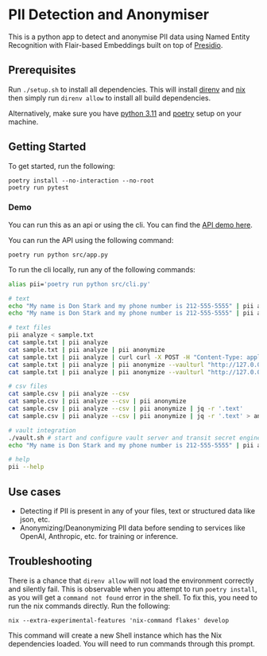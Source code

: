 # PII Detection and Anonymiser

This is a python app to detect and anonymise PII data using Named Entity Recognition with Flair-based Embeddings built on top of [Presidio](https://github.com/microsoft/presidio).

## Prerequisites

Run `./setup.sh` to install all dependencies. This will install [direnv](https://github.com/direnv/direnv/blob/master/docs/installation.md) and [nix](https://nixos.org/download.html) then simply run `direnv allow` to install all build dependencies.

Alternatively, make sure you have [python 3.11](https://www.python.org/downloads/) and [poetry](https://python-poetry.org/docs/#installation) setup on your machine.

## Getting Started

To get started, run the following:

```
poetry install --no-interaction --no-root
poetry run pytest
```

### Demo

You can run this as an api or using the cli. You can find the [API demo here](https://www.loom.com/share/ad8b37451ea54dcda8716cb5c6f11e94).

You can run the API using the following command:
```
poetry run python src/app.py
```

To run the cli locally, run any of the following commands:

```sh
alias pii='poetry run python src/cli.py'

# text
echo "My name is Don Stark and my phone number is 212-555-5555" | pii analyze 
echo "My name is Don Stark and my phone number is 212-555-5555" | pii analyze | pii anonymize

# text files
pii analyze < sample.txt
cat sample.txt | pii analyze
cat sample.txt | pii analyze | pii anonymize
cat sample.txt | pii analyze | curl curl -X POST -H "Content-Type: application/json" --data-binary @- http://localhost:5001/anonymize
cat sample.txt | pii analyze | pii anonymize --vaulturl "http://127.0.0.1:8200" --vaultkey "orders"
cat sample.txt | pii analyze | pii anonymize --vaulturl "http://127.0.0.1:8200" --vaultkey "orders" | pii deanonymize --vaulturl "http://127.0.0.1:8200" --vaultkey "orders"

# csv files
cat sample.csv | pii analyze --csv
cat sample.csv | pii analyze --csv | pii anonymize
cat sample.csv | pii analyze --csv | pii anonymize | jq -r '.text'
cat sample.csv | pii analyze --csv | pii anonymize | jq -r '.text' > anonymized.csv

# vault integration
./vault.sh # start and configure vault server and transit secret engine keys
echo "My name is Don Stark and my phone number is 212-555-5555" | pii anonymize --vaulturl "http://127.0.0.1:8200" --vaultkey "orders"

# help
pii --help
```

## Use cases

* Detecting if PII is present in any of your files, text or structured data like json, etc.
* Anonymizing/Deanonymizing PII data before sending to services like OpenAI, Anthropic, etc. for training or inference.

## Troubleshooting

There is a chance that `direnv allow` will not load the environment correctly and silently fail. This is observable when you attempt to run `poetry install`, as you will get a `command not found` error in the shell.
To fix this, you need to run the nix commands directly. Run the following:

```
nix --extra-experimental-features 'nix-command flakes' develop
```
This command will create a new Shell instance which has the Nix dependencies loaded. You will need to run commands through this prompt.
